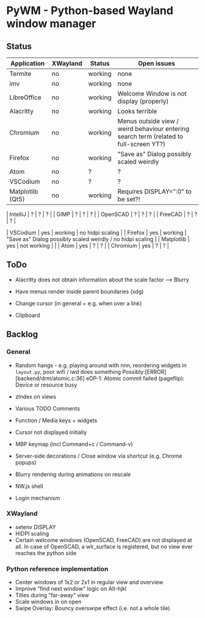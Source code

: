 # PyWM - Python-based Wayland window manager

## Status

| Application            |  XWayland | Status          | Open issues                                                   |
|------------------------|-----------|-----------------|---------------------------------------------------------------|
| Termite                |    no     | working         |                none                                           |
| imv                    |    no     | working         |                none                                           |
| LibreOffice            |    no     | working         | Welcome Window is not display (properly)                      |
| Alacritty              |    no     | working         | Looks terrible                                                |
| Chromium               |    no     | working         | Menus outside view / weird behaviour entering search term (related to full-screen YT?)     |
| Firefox                |    no     | working         | "Save as" Dialog possibly scaled weirdly                      |
| Atom                   |    no     | ?               | ?                                                             |
| VSCodium               |    no     | ?               | ?                                                             |
| Matplotlib (Qt5)       |    no     | working         | Requires DISPLAY=":0" to be set?!                             |

| IntelliJ               |    ?      | ?               | ?                                                             |
| GIMP                   |    ?      | ?               | ?                                                             |
| OpenSCAD               |    ?      | ?               | ?                                                             |
| FreeCAD                |    ?      | ?               | ?                                                             |

| VSCodium               |    yes    | working         | no hidpi scaling                                              |
| Firefox                |    yes    | working         | "Save as" Dialog possibly scaled weirdly / no hidpi scaling   |
| Matplotlib             |    yes    | not working     |                                                               |
| Atom                   |    yes    | ?               | ?                                                             |
| Chromium               |    yes    | ?               | ?                                                             |


## ToDo

- Alacritty does not obtain information about the scale factor --> Blurry
- Have menus render inside parent boundaries (xdg)

- Change cursor (in general + e.g. when over a link)
- Clipboard

## Backlog

### General

- Random hangs - e.g. playing around with nnn, reordering widgets in `layout.py`, poor wifi / iwd does something
    Possibly:[ERROR] [backend/drm/atomic.c:36] eDP-1: Atomic commit failed (pageflip): Device or resource busy

- zIndex on views
- Various TODO Comments
- Function / Media keys + widgets
- Cursor not displayed initially
- MBP keymap (incl Command+c / Command-v)
- Server-side decorations / Close window via shortcut (e.g. Chrome popups)
- Blurry rendering during animations on rescale
- NW.js shell
- Login mechanism

### XWayland

- setenv DISPLAY
- HiDPI scaling
- Certain welcome windows (OpenSCAD, FreeCAD) are not displayed at all. In case of OpenSCAD, a wlr_surface is registered, but no view ever reaches the python side

### Python reference implementation

- Center windows of 1x2 or 2x1 in regular view and overview
- Improve "find next window" logic on Alt-hjkl
- Titles during "far-away" view
- Scale windows in on open
- Swipe Overlay: Bouncy overswipe effect (i.e. not a whole tile)
